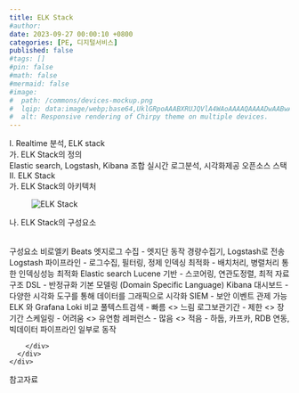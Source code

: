 ```yaml
---
title: ELK Stack
#author: 
date: 2023-09-27 00:00:10 +0800
categories: [PE, 디지털서비스]
published: false
#tags: []
#pin: false
#math: false
#mermaid: false
#image:
#  path: /commons/devices-mockup.png
#  lqip: data:image/webp;base64,UklGRpoAAABXRUJQVlA4WAoAAAAQAAAADwAABwAAQUxQSDIAAAARL0AmbZurmr57yyIiqE8oiG0bejIYEQTgqiDA9vqnsUSI6H+oAERp2HZ65qP/VIAWAFZQOCBCAAAA8AEAnQEqEAAIAAVAfCWkAALp8sF8rgRgAP7o9FDvMCkMde9PK7euH5M1m6VWoDXf2FkP3BqV0ZYbO6NA/VFIAAAA
#  alt: Responsive rendering of Chirpy theme on multiple devices.
---
```


<div class="post-wrap">
  <div class="para">
    <div class="para-title">
      I. Realtime 분석, ELK stack
    </div>
    <div class="para-cntnt">
      <div class="para">
        <div class="para-title">
          가. ELK Stack의 정의
        </div>
        <div class="para-cntnt">
            Elastic search, Logstash, Kibana 조합 실시간 로그분석, 시각화제공 오픈소스 스택
        </div>
      </div>
    </div>
  </div>
  
  <div class="para">
    <div class="para-title">
      II. ELK Stack
    </div>
    <div class="para-cntnt">
      <div class="para">
        <div class="para-title">
          가. ELK Stack의 아키텍처
        </div>
        <div class="para-cntnt">
          <figure class="post-figure">
            <img src="/assets/img/posts/ELK-Stack.png" alt="ELK Stack">
<!--            <figcaption>Source: Unveiling the Metaverse: Exploring Emerging Trends, Multifaceted Perspectives, and Future Challenges</figcaption>-->
          </figure>
        </div>
      </div>
      <div class="para">
        <div class="para-title">
          나. ELK Stack의 구성요소
        </div>
        <div class="para-cntnt">
          <table class="post-table">
          </table>
          구성요소 비로엘키
  Beats
    엣지로그 수집 - 엣지단 동작 경량수집기, Logstash로 전송
  Logstash
    파이프라인 - 로그수집, 필터링, 정제
    인덱싱 최적화 - 배치처리, 병렬처리 통한 인덱싱성능 최적화
  Elastic search
    Lucene 기반 - 스코어링, 연관도정렬, 최적 자료구조
    DSL - 반정규화 기본 모델링 (Domain Specific Language)
  Kibana
    대시보드 - 다양한 시각화 도구를 통해 데이터를 그래픽으로 시각화
    SIEM - 보안 이벤트 관제 가능
ELK 와 Grafana Loki 비교
  풀텍스트검색 - 빠름 &lt;&gt; 느림
  로그보관기간 - 제한 &lt;&gt; 장기간
  스케일링 - 어려움 &lt;&gt; 유연함
  레퍼런스 - 많음 &lt;&gt; 적음
- 하둡, 카프카, RDB 연동, 빅데이터 파이프라인 일부로 동작

        </div>
      </div>
    </div>
  </div>

  <div class="refr-wrap">
    <div class="refr-title">
        참고자료
    </div>
    <ol class="refr-list">
    <!--    <li>(나현식, 최대선) <a target="_blank" href="https://scienceon.kisti.re.kr/commons/util/originalView.do?cn=JAKO202225948430499&oCn=JAKO202225948430499&dbt=JAKO&journal=NJOU00291864">메타버스 보안 위협 요소 및 대응 방안 검토</a></li>-->
    <!--    <li>(M. Uddin, S. Manickam, H. Ullah, M. Obaidat and A. Dandoush) <a target="_blank" href="https://ieeexplore.ieee.org/abstract/document/10138386">Unveiling the Metaverse: Exploring Emerging Trends, Multifaceted Perspectives, and Future Challenges</a></li>-->
    </ol>
  </div>
</div>
